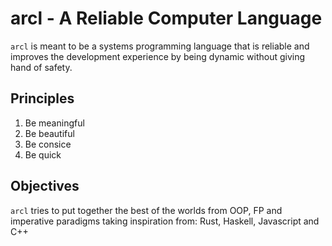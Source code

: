 # arcl - A Reliable Computer Language

`arcl` is meant to be a systems programming language that is reliable and improves the development experience by being dynamic without giving hand of safety.

## Principles

1. Be meaningful
2. Be beautiful
3. Be consice
4. Be quick

## Objectives

`arcl` tries to put together the best of the worlds from OOP, FP and imperative paradigms taking inspiration from: Rust, Haskell, Javascript and C++